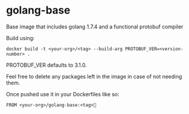 # golang-base
Base image that includes golang 1.7.4 and a functional protobuf compiler

Build using:

 `docker build -t <your-org>/<tag> --build-arg PROTOBUF_VER=<version-number> .`
 
PROTOBUF_VER defaults to 3.1.0.

Feel free to delete any packages left in the image in case of not needing them. 

Once pushed use it in your Dockerfiles like so:

`FROM <your-org>/golang-base:<tag>`